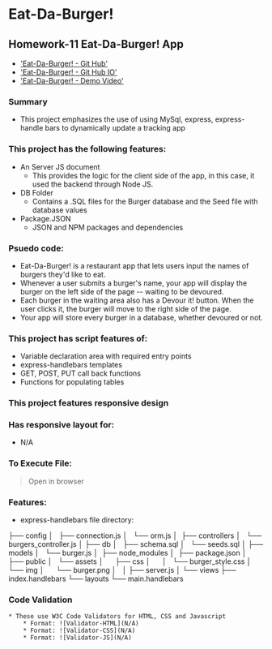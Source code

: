 # Eat-Da-Burger!
## Homework-11  Eat-Da-Burger! App

* ['Eat-Da-Burger! - Git Hub'](https://github.com/jamierachael/Burger)
* ['Eat-Da-Burger! - Git Hub IO'](https://jamierachael.github.io/Burger/)
* ['Eat-Da-Burger! - Demo Video'](https://drive.google.com/file/d/1pC4zrSV5mjNco-53R7o2ASgca4cU5OU8/view)


### Summary
* This project emphasizes the use of using MySql, express, express-handle bars to dynamically update a tracking app

### This project has the following features: 
* An Server JS document
    * This provides the logic for the client side of the app, in this case, it used the backend through Node JS. 
* DB Folder
    * Contains a .SQL files for the Burger database and the Seed file with database values
* Package.JSON
    * JSON and NPM packages and dependencies 

### Psuedo code:  
* Eat-Da-Burger! is a restaurant app that lets users input the names of burgers they'd like to eat.
* Whenever a user submits a burger's name, your app will display the burger on the left side of the page -- waiting to be devoured.
* Each burger in the waiting area also has a Devour it! button. When the user clicks it, the burger will move to the right side of the page.
* Your app will store every burger in a database, whether devoured or not.

### This project has script features of:
* Variable declaration area with required entry points
* express-handlebars templates
* GET, POST, PUT call back functions 
* Functions for populating tables

### This project features responsive design
### Has responsive layout for: 
* N/A

### To Execute File:
> Open in browser

### Features: 
* express-handlebars file directory: 

├── config
│   ├── connection.js
│   └── orm.js
│ 
├── controllers
│   └── burgers_controller.js
│
├── db
│   ├── schema.sql
│   └── seeds.sql
│
├── models
│   └── burger.js
│ 
├── node_modules
│ 
├── package.json
│
├── public
│   └── assets
│       ├── css
│       │   └── burger_style.css
│       └── img
│           └── burger.png
│   
│
├── server.js
│
└── views
    ├── index.handlebars
    └── layouts
        └── main.handlebars


### Code Validation 
    * These use W3C Code Validators for HTML, CSS and Javascript
        * Format: ![Validator-HTML](N/A)
        * Format: ![Validator-CSS](N/A)
        * Format: ![Validator-JS](N/A)
        










